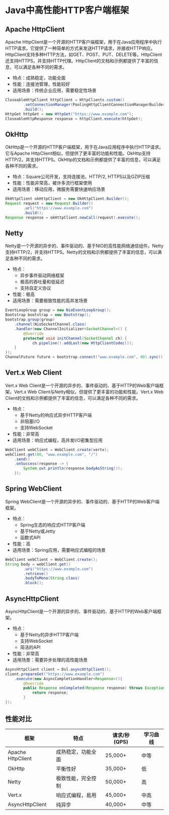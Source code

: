 # Java中高性能HTTP客户端框架
## Apache HttpClient
Apache HttpClient是一个开源的HTTP客户端框架，用于在Java应用程序中执行HTTP请求。它提供了一种简单的方式来发送HTTP请求，并接收HTTP响应。HttpClient支持多种HTTP方法，如GET、POST、PUT、DELETE等。HttpClient还支持HTTPS，并支持HTTP代理。HttpClient的文档和示例都提供了丰富的信息，可以满足各种不同的需求。

- 特点：成熟稳定，功能全面
- 性能：连接池管理，性能较好
- 适用场景：传统企业应用，需要稳定性场景

```java
CloseableHttpClient httpClient = HttpClients.custom()
        .setConnectionManager(PoolingHttpClientConnectionManagerBuilder.create().build())
        .build();
HttpGet httpGet = new HttpGet("https://www.example.com");
CloseableHttpResponse response = httpClient.execute(httpGet);
```

## OkHttp
OkHttp是一个开源的HTTP客户端框架，用于在Java应用程序中执行HTTP请求。它与Apache HttpClient相似，但提供了更丰富的功能和性能。OkHttp支持HTTP/2，并支持HTTPS。OkHttp的文档和示例都提供了丰富的信息，可以满足各种不同的需求。
- 特点：Square公司开发，支持连接池，HTTP/2, HTTPS以及GZIP压缩
- 性能：性能非常高，被许多流行框架使用
- 适用场景：移动应用，微服务需要快速响应场景

```java
OkHttpClient okHttpClient = new OkHttpClient.Builder();
Request request = new Request.Builder()
        .url("https://www.example.com")
        .build();
Response response = okHttpClient.newCall(request).execute();
```

## Netty
Netty是一个开源的异步的、事件驱动的、基于NIO的高性能网络通信组件。Netty支持HTTP/2，并支持HTTPS。Netty的文档和示例都提供了丰富的信息，可以满足各种不同的需求。
- 特点：
  - 异步事件驱动网络框架
  - 极高的吞吐量和低延迟
  - 支持自定义协议
- 性能：极高
- 适用场景：需要极致性能的高并发场景
```java
EventLoopGroup group = new NioEventLoopGroup();
Bootstrap bootstrap = new Bootstrap();
bootstrap.group(group)
    .channel(NioSocketChannel.class)
    .handler(new ChannelInitializer<SocketChannel>() {
        @Override
        protected void initChannel(SocketChannel ch) {
            ch.pipeline().addLast(new HttpClientCodec());
    }
});
ChannelFuture future = bootstrap.connect("www.example.com", 80).sync();
```

## Vert.x Web Client
Vert.x Web Client是一个开源的异步的、事件驱动的、基于HTTP的Web客户端框架。Vert.x Web Client与Netty相似，但提供了更丰富的功能和性能。Vert.x Web Client的文档和示例都提供了丰富的信息，可以满足各种不同的需求。
- 特点：
  - 基于Netty的响应式异步HTTP客户端
  - 非阻塞I/O
  - 支持WebSocket
- 性能：非常高
- 适用场景：响应式编程，高并发I/O密集型应用
```java
WebClient webClient = WebClient.create(vertx);
webClient.get(80, "www.example.com", "/")
    .send()
    .onSuccess(response -> {
        System.out.println(response.bodyAsString());
    });
```

## Spring WebClient
Spring WebClient是一个开源的异步的、事件驱动的、基于HTTP的Web客户端框架。
- 特点：
  - Spring生态的响应式HTTP客户端
  - 基于Netty或Jetty
  - 函数式API
- 性能：高
- 适用场景：Spring应用，需要响应式编程的场景
```java
WebClient webClient = WebClient.create();
String body = webClient.get()
        .uri("https://www.example.com")
        .retrieve()
        .bodyToMono(String.class)
        .block();
```

## AsyncHttpClient
AsyncHttpClient是一个开源的异步的、事件驱动的、基于HTTP的Web客户端框架。
- 特点：
  - 基于Netty的异步HTTP客户端
  - 支持WebSocket
  - 简洁的API
- 性能：非常高
- 适用场景：需要异步处理的高性能场景
```java
AsyncHttpClient client = Dsl.asyncHttpClient();
client.prepareGet("https://www.example.com")
    .execute(new AsyncCompletionHandler<Response>(){
        @Override
        public Response onCompleted(Response response) throws Exception {
            return response;
        }
});
```
## 性能对比
| 框架 | 特点        | 请求/秒(QPS) | 学习曲线 |
| --- |-----------|-----------|------|
| Apache HttpClient | 成熟稳定，功能全面 | 25,000+   | 中等   |
| OkHttp | 平衡性好      | 35,000+   | 低    |
| Netty | 极致性能，完全控制 | 50,000+   | 高    |
| Vert.x | 响应式编程，易用  | 45,000+   | 中高   |
| AsyncHttpClient | 纯异步       | 40,000+   | 中等   |



